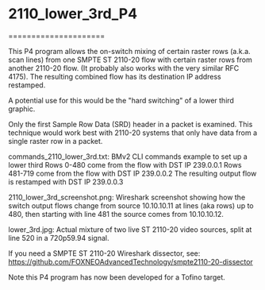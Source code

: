 # 2110_lower_3rd_P4
=====================

This P4 program allows the on-switch mixing of certain raster
rows (a.k.a. scan lines) from one SMPTE ST 2110-20 flow with
certain raster rows from another 2110-20 flow.  (It probably
also works with the very similar RFC 4175).  The resulting
combined flow has its destination IP address restamped.

A potential use for this would be the "hard switching" of a
lower third graphic.

Only the first Sample Row Data (SRD) header in a packet is
examined.  This technique would work best with 2110-20 systems
that only have data from a single raster row in a packet.

commands_2110_lower_3rd.txt: BMv2 CLI commands example to set
up a lower third
Rows 0-480 come from the flow with DST IP 239.0.0.1
Rows 481-719 come from the flow with DST IP 239.0.0.2
The resulting output flow is restamped with DST IP 239.0.0.3

2110_lower_3rd_screenshot.png: Wireshark screenshot showing
how the switch output flows change from source 10.10.10.11
at lines (aka rows) up to 480, then starting with line 481
the source comes from 10.10.10.12.

lower_3rd.jpg: Actual mixture of two live ST 2110-20 video
sources, split at line 520 in a 720p59.94 signal.

If you need a SMPTE ST 2110-20 Wireshark dissector, see:
https://github.com/FOXNEOAdvancedTechnology/smpte2110-20-dissector

Note this P4 program has now been developed for a Tofino target.
